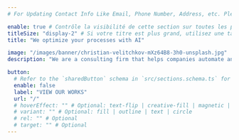 ```yaml
---
# For Updating Contact Info Like Email, Phone Number, Address, etc. Please update in `src/config/config.toml` `settings.contactInfo` table

enable: true # Contrôle la visibilité de cette section sur toutes les pages où elle est utilisée
titleSize: "display-2" # Si votre titre est plus grand, utilisez une taille de texte plus petite comme "display-3", "display-2" ou "display-1"
title: "We optimize your processes with AI"

image: "/images/banner/christian-velitchkov-mXz64B8-3h0-unsplash.jpg"
description: "We are a consulting firm that helps companies automate and streamline their processes using Artificial Intelligence"

button:
  # Refer to the `sharedButton` schema in `src/sections.schema.ts` for all available configuration options (e.g., enable, label, url, hoverEffect, variant, icon, tag, rel, class, target, etc.)
  enable: false
  label: "VIEW OUR WORKS"
  url: "/"
  # hoverEffect: "" # Optional: text-flip | creative-fill | magnetic | magnetic-text-flip
  # variant: "" # Optional: fill | outline | text | circle
  # rel: "" # Optional
  # target: "" # Optional
---
```

